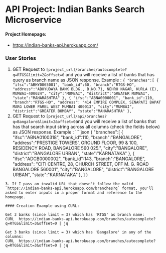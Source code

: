 # API Project: Indian Banks Search Microservice

#### Project Homepage:

- https://indian-banks-api.herokuapp.com/

### User Stories

1. GET Request to `[project_url]/branches/autocomplete?q=RTGS&limit=2&offset=0` and you will receive a list of banks that has query as branch name as JSON response.
   Example : `{ "branches":[ { "ifsc":"ABHY0065001", "bank_id":60, "branch":"RTGS-HO", "address":"ABHYUDAYA BANK BLDG., B.NO.71, NEHRU NAGAR, KURLA (E), MUMBAI-400024", "city":"MUMBAI", "district":"GREATER MUMBAI", "state":"MAHARASHTRA" }, { "ifsc":"ABNA0000001", "bank_id":110, "branch":"RTGS-HO", "address": "414 EMPIRE COMPLEX, SENAPATI BAPAT MARG LOWER PAREL WEST MUMBAI 400013", "city":"MUMBAI", "district":"GREATER BOMBAY", "state":"MAHARASHTRA" },`
2. GET Request to `[project_url]/api/branches?q=Bangalore&limit=2&offset=0`and you will receive a list of banks that has that search input string across all columns (check the fields below) as JSON response.
   Example : ````json
   {
   "branches":[
   {
   "ifsc":"ABNA0100318",
   "bank_id":110,
   "branch":"BANGALORE",
   "address":"PRESTIGE TOWERS', GROUND FLOOR, 99 & 100, RESIDENCY ROAD, BANGALORE 560 025.",
   "city":"BANGALORE",
   "district":"BANGALORE URBAN",
   "state":"KARNATAKA"
   },
   {
   "ifsc":"ADCB0000002",
   "bank_id":143,
   "branch":"BANGALORE",
   "address": "CITI CENTRE, 28, CHURCH STREET, OFF M. G. ROAD BANGALORE 560001",
   "city":"BANGALORE",
   "district":"BANGALORE URBAN",
   "state":"KARNATAKA"
   },
   ]
   }

```
3. If I pass an invalid URL that doesn't follow the valid `https://indian-banks-api.herokuapp.com/branches?q` format, you'll asked to enter inputs in a proper format and reference to the homepage.

#### Creation Example using CURL:

Get 3 banks (since limit = 3) which has 'RTGS' as branch name:
CURL  https://indian-banks-api.herokuapp.com/branches/autocomplete?q=RTGS&limit=3&offset=0 | jq

Get 3 banks (since limit = 3) which has 'Bangalore' in any of the columns:
CURL  https://indian-banks-api.herokuapp.com/branches/autocomplete?q=RTGS&limit=3&offset=0 | jq
```
